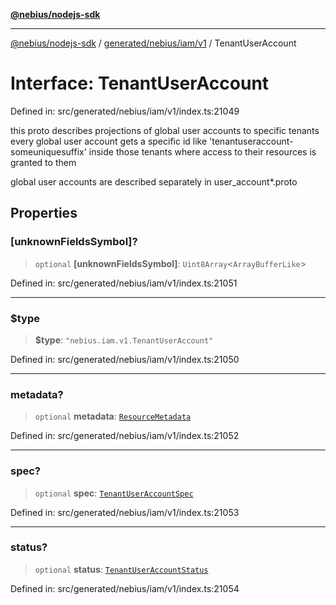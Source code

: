 [**@nebius/nodejs-sdk**](../../../../../README.md)

***

[@nebius/nodejs-sdk](../../../../../README.md) / [generated/nebius/iam/v1](../README.md) / TenantUserAccount

# Interface: TenantUserAccount

Defined in: src/generated/nebius/iam/v1/index.ts:21049

this proto describes projections of global user accounts to specific tenants
 every global user account gets a specific id like 'tenantuseraccount-someuniquesuffix'
 inside those tenants where access to their resources is granted to them

 global user accounts are described separately in user_account*.proto

## Properties

### \[unknownFieldsSymbol\]?

> `optional` **\[unknownFieldsSymbol\]**: `Uint8Array`\<`ArrayBufferLike`\>

Defined in: src/generated/nebius/iam/v1/index.ts:21051

***

### $type

> **$type**: `"nebius.iam.v1.TenantUserAccount"`

Defined in: src/generated/nebius/iam/v1/index.ts:21050

***

### metadata?

> `optional` **metadata**: [`ResourceMetadata`](../../../common/v1/interfaces/ResourceMetadata.md)

Defined in: src/generated/nebius/iam/v1/index.ts:21052

***

### spec?

> `optional` **spec**: [`TenantUserAccountSpec`](TenantUserAccountSpec.md)

Defined in: src/generated/nebius/iam/v1/index.ts:21053

***

### status?

> `optional` **status**: [`TenantUserAccountStatus`](TenantUserAccountStatus.md)

Defined in: src/generated/nebius/iam/v1/index.ts:21054

